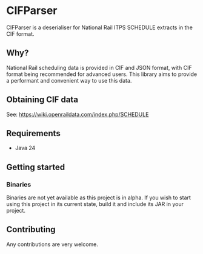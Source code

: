 # CIFParser

CIFParser is a deserialiser for National Rail ITPS SCHEDULE extracts in the CIF format.

## Why?

National Rail scheduling data is provided in CIF and JSON format, with CIF format being recommended
for advanced users. This library aims to provide a performant and convenient way to use this data.

## Obtaining CIF data

See: https://wiki.openraildata.com/index.php/SCHEDULE

## Requirements

* Java 24

## Getting started
### Binaries
Binaries are not yet available as this project is in alpha. If you wish to start using this project in its current state, build it and include its JAR in your project.

## Contributing
Any contributions are very welcome.